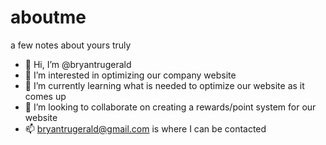 # aboutme
a few notes about yours truly
- 👋 Hi, I’m @bryantrugerald
- 👀 I’m interested in optimizing our company website
- 🌱 I’m currently learning what is needed to optimize our website as it comes up
- 💞️ I’m looking to collaborate on creating a rewards/point system for our website
- 📫 bryantrugerald@gmail.com is where I can be contacted
